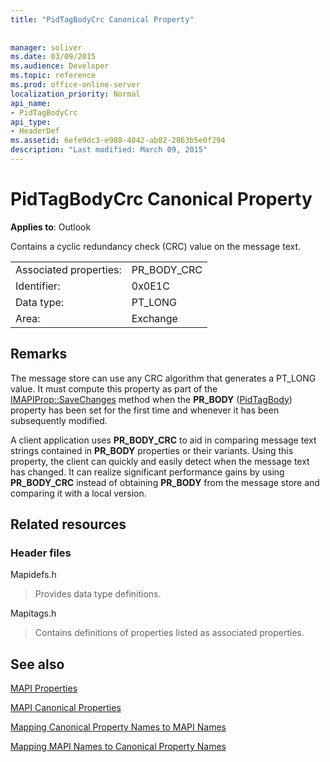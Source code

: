 ```yaml
---
title: "PidTagBodyCrc Canonical Property"
 
 
manager: soliver
ms.date: 03/09/2015
ms.audience: Developer
ms.topic: reference
ms.prod: office-online-server
localization_priority: Normal
api_name:
- PidTagBodyCrc
api_type:
- HeaderDef
ms.assetid: 6efe9dc3-e988-4042-ab02-2863b5e0f294
description: "Last modified: March 09, 2015"
---
```


# PidTagBodyCrc Canonical Property

  
  
**Applies to**: Outlook 
  
Contains a cyclic redundancy check (CRC) value on the message text.
  
|||
|:-----|:-----|
|Associated properties:  <br/> |PR_BODY_CRC  <br/> |
|Identifier:  <br/> |0x0E1C  <br/> |
|Data type:  <br/> |PT_LONG  <br/> |
|Area:  <br/> |Exchange  <br/> |
   
## Remarks

The message store can use any CRC algorithm that generates a PT_LONG value. It must compute this property as part of the [IMAPIProp::SaveChanges](imapiprop-savechanges.md) method when the **PR_BODY** ([PidTagBody](pidtagbody-canonical-property.md)) property has been set for the first time and whenever it has been subsequently modified.
  
A client application uses **PR_BODY_CRC** to aid in comparing message text strings contained in **PR_BODY** properties or their variants. Using this property, the client can quickly and easily detect when the message text has changed. It can realize significant performance gains by using **PR_BODY_CRC** instead of obtaining **PR_BODY** from the message store and comparing it with a local version. 
  
## Related resources

### Header files

Mapidefs.h
  
> Provides data type definitions.
    
Mapitags.h
  
> Contains definitions of properties listed as associated properties.
    
## See also



[MAPI Properties](mapi-properties.md)
  
[MAPI Canonical Properties](mapi-canonical-properties.md)
  
[Mapping Canonical Property Names to MAPI Names](mapping-canonical-property-names-to-mapi-names.md)
  
[Mapping MAPI Names to Canonical Property Names](mapping-mapi-names-to-canonical-property-names.md)

